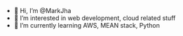 - 👋 Hi, I’m @MarkJha
- 👀 I’m interested in web development, cloud related stuff
- 🌱 I’m currently learning AWS, MEAN stack, Python

<!---
MarkJha/MarkJha is a ✨ special ✨ repository because its `README.md` (this file) appears on your GitHub profile.
You can click the Preview link to take a look at your changes.
--->
